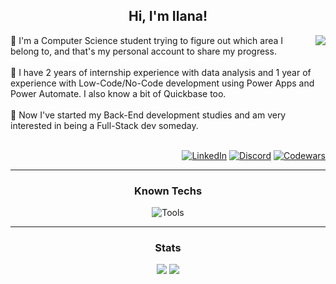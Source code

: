 <div align = "center">

## Hi, I'm Ilana!

</div>

<div align = "center">
<img align = "right" src = "https://github.com/morwai/morwai/blob/main/giffrieren.webp">
</div>
<div align = "left">
🌿 I'm a Computer Science student trying to figure out which area I belong to, and that's my personal account to share my progress.
<br><br>
📖 I have 2 years of internship experience with data analysis and 1 year of experience with Low-Code/No-Code development using Power Apps and Power Automate. I also know a bit of Quickbase too.
<br><br>
🪼 Now I've started my Back-End development studies and am very interested in being a Full-Stack dev someday.
</div>

<br>

<div align = "right">

[![LinkedIn](https://img.shields.io/badge/LinkedIn-0077B5?style=for-the-badge&logo=linkedin&logoColor=white)](https://www.linkedin.com/in/ilana-morgon/)
[![Discord](https://img.shields.io/badge/Discord-7289DA?style=for-the-badge&logo=discord&logoColor=white)](https://discord.gg/3yaZdxHv)
[![Codewars](https://img.shields.io/badge/Codewars-FC6b03?logo=codewars&logoColor=white&style=for-the-badge)](https://www.codewars.com/users/catppuccino)

</div>

<hr/>

<div align = "center">

### Known Techs

![Tools](https://skillicons.dev/icons?i=java,python,mysql,html,css,figma,git,github)

<hr/>

### Stats

<img src = "https://github-readme-stats.vercel.app/api?username=morwai&theme=blueberry&show_icons=true&hide_border=true&count_private=true">
<img src= "https://github-readme-stats.vercel.app/api/top-langs/?username=morwai&theme=blueberry&show_icons=true&hide_border=true&layout=compact">

</div>

